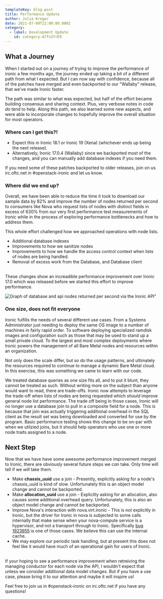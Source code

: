 ```yaml
---
templateKey: blog-post
title: Performance Update
author: Julia Kreger
date: 2021-07-09T22:00:00.000Z
category:
  - label: Development Update
    id: category-A7fnZYrE9
---
```


## What a Journey ##

When I started out on a journey of trying to improve the performance of ironic a few months ago, the journey ended up taking a bit of a different path from what I expected. But I can now say with confidence, because all of the patches have merged and even backported to our "Wallaby" release, that we've made Ironic faster.

The path was similar to what was expected, but half of the effort became building consensus and sharing context. Plus, very verbose notes in code *do* tend to help. Along this path, we also learned some new aspects, and were able to incorporate changes to hopefully improve the overall situation for most operators.

### Where can I get this?! ###

* Expect this in Ironic 18.1 or Ironic 19 (Xena) (whichever ends up being the next release).
* Alternatively, Ironic 17.0.4 (Wallaby) since we backported most of the changes, and you can manually add database indexes if you need them.

If you need some of these patches backported to older releases, join on us irc.oftc.net in #openstack-ironic and let us know.

### Where did we end up? ###

Overall, we have been able to reduce the time it took to download our sample data by 82% and improve the number of nodes returned per second to consumers like Nova who request lists of nodes with distinct fields in excess of 630% from our very first performance test measurements of Ironic while in the process of exploring performance bottlenecks and how to address them.

This whole effort challenged how we approached operations with node lists.
<br>
* Additional database indexes
* Improvements to how we sanitize nodes
* Improvements to how we handle the access control context when lists of nodes are being handled.
* Removal of excess work from the Database, and Database client
<br>
These changes show an increadible performance improvement over Ironic 17.0 which was released before we started this effort to improve performance.
<br>

![Graph of database and api nodes returned per second via the Ironic API"](/img/blog-performance-update.png)

### One size, does not fit everyone ###

Ironic fulfills the needs of several different use cases. From a Systems Administrator just needing to deploy the same OS image to a number of machines in fairly rapid order. To software deploying specialized ramdisk images and configuration such as those that may be used to stand up a small private cloud. To the largest and most complex deployments where Ironic powers the management of all Bare Metal nodes and resources within an organization.

Not only does the scale differ, but so do the usage patterns, and ultimately the resources required to continue to manage a dynamic Bare Metal cloud. In this exercise, this was something we came to learn with our code.

We treated database queries as one size fits all, and to put it blunt, they cannot be treated as such. Without writing more on the subject than anyone would want to read, there are trade-offs. Ironic now attempts to leverage the trade-off when lists of nodes are being requested which *should* improve general node list performance. The trade off being in those cases, Ironic will no longer use a database join to pull in a composite field for a node. This is because that join was actually triggering additional overhead in the SQL client as the result set was being downloaded and converted for use by the program. Basic performance testing shows this change to be on-par with when we utilzied joins, but it should help operators who use one or more node traits assigned to a node.

## Next Step ##

Now that we have have some awesome performance improvement merged to Ironic, there are obviously several future steps we *can* take. Only time will tell if we *will* take them.
<br>
* Make **chassis_uuid** use a join - Presently, explicitly asking for a node's chassis_uuid is kind of slow. Unfortunately this is an object model change and cannot be backported.
* Make **allocation_uuid** use a join - Explicitly asking for an allocation, also causes some additional overhead query. Unfortunately, this is also an object model change and cannot be backported.
* Improve Nova's interaction with nova.virt.ironic - This is not explicitly in Ironic, but the driver for Ironic in nova is subjected to some calls internally that make sense when your nova-compute service is a hypervisor, and not a transport through to Ironic. Specifically [bug 1923955](https://bugs.launchpad.net/nova/+bug/1933955) is one of those cases. We believe this can use the internal cache.
* We may explore our periodic task handling, but at present this does not feel like it would have much of an operational gain for users of Ironic.
<br>
If your hoping to see a performance improvement when retreiving the managing conductor for each node via the API, I wouldn't expect that unless we consider additional data model changes. But if you have a use case, please bring it to our attention and maybe it will inspire us!

Feel free to join us in #openstack-ironic on irc.oftc.net if you have any questions!
